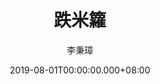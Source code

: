 ---
issue: 337
title: 跌米籮
author: 李秉璋
language: 詔安
date: 2019-08-01T00:00:00.000+08:00
topic: 文史
difficulty: 2
wikidata: Q98096226
wikidata_link: https://www.wikidata.org/wiki/Q98096226
---